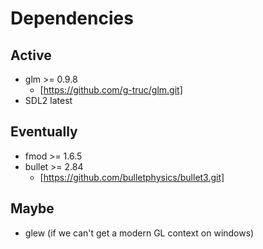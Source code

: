 Dependencies
============

Active
------
- glm >= 0.9.8
	- [https://github.com/g-truc/glm.git]
- SDL2 latest

Eventually
----------
- fmod >= 1.6.5
- bullet >= 2.84
	- [https://github.com/bulletphysics/bullet3.git]

Maybe
-----
- glew (if we can't get a modern GL context on windows)
